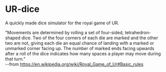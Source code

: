 # UR-dice
A quickly made dice simulator for the royal game of UR.
  
    
      
"Movements are determined by rolling a set of four-sided, tetrahedron-shaped dice. Two of the four corners of each die are marked and the other two are not, giving each die an equal chance of landing with a marked or unmarked corner facing up. The number of marked ends facing upwards after a roll of the dice indicates how many spaces a player may move during that turn."  
--from https://en.wikipedia.org/wiki/Royal_Game_of_Ur#Basic_rules
